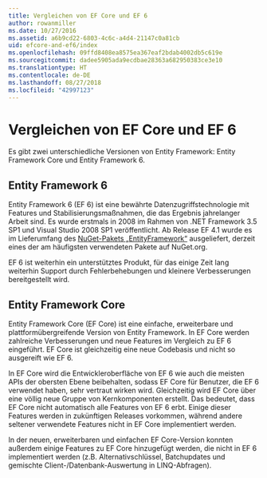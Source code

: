 ```yaml
---
title: Vergleichen von EF Core und EF 6
author: rowanmiller
ms.date: 10/27/2016
ms.assetid: a6b9cd22-6803-4c6c-a4d4-21147c0a81cb
uid: efcore-and-ef6/index
ms.openlocfilehash: 09ffd8408ea8575ea367eaf2bdab4002db5c619e
ms.sourcegitcommit: dadee5905ada9ecdbae28363a682950383ce3e10
ms.translationtype: HT
ms.contentlocale: de-DE
ms.lasthandoff: 08/27/2018
ms.locfileid: "42997123"
---
```

# <a name="compare-ef-core--ef6"></a>Vergleichen von EF Core und EF 6

Es gibt zwei unterschiedliche Versionen von Entity Framework: Entity Framework Core und Entity Framework 6.

## <a name="entity-framework-6"></a>Entity Framework 6

Entity Framework 6 (EF 6) ist eine bewährte Datenzugriffstechnologie mit Features und Stabilisierungsmaßnahmen, die das Ergebnis jahrelanger Arbeit sind. Es wurde erstmals in 2008 im Rahmen von .NET Framework 3.5 SP1 und Visual Studio 2008 SP1 veröffentlicht. Ab Release EF 4.1 wurde es im Lieferumfang des [NuGet-Pakets „EntityFramework“](https://www.nuget.org/packages/EntityFramework/) ausgeliefert, derzeit eines der am häufigsten verwendeten Pakete auf NuGet.org.

EF 6 ist weiterhin ein unterstütztes Produkt, für das einige Zeit lang weiterhin Support durch Fehlerbehebungen und kleinere Verbesserungen bereitgestellt wird.

## <a name="entity-framework-core"></a>Entity Framework Core

Entity Framework Core (EF Core) ist eine einfache, erweiterbare und plattformübergreifende Version von Entity Framework. In EF Core werden zahlreiche Verbesserungen und neue Features im Vergleich zu EF 6 eingeführt. EF Core ist gleichzeitig eine neue Codebasis und nicht so ausgereift wie EF 6.

In EF Core wird die Entwickleroberfläche von EF 6 wie auch die meisten APIs der obersten Ebene beibehalten, sodass EF Core für Benutzer, die EF 6 verwendet haben, sehr vertraut wirken wird. Gleichzeitig wird EF Core über eine völlig neue Gruppe von Kernkomponenten erstellt. Das bedeutet, dass EF Core nicht automatisch alle Features von EF 6 erbt. Einige dieser Features werden in zukünftigen Releases vorkommen, während andere seltener verwendete Features nicht in EF Core implementiert werden.

In der neuen, erweiterbaren und einfachen EF Core-Version konnten außerdem einige Features zu EF Core hinzugefügt werden, die nicht in EF 6 implementiert werden (z.B. Alternativschlüssel, Batchupdates und gemischte Client-/Datenbank-Auswertung in LINQ-Abfragen).
